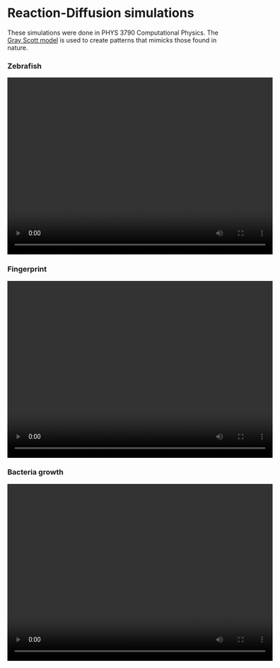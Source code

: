 # Reaction-Diffusion simulations

These simulations were done in PHYS 3790 Computational Physics.
The [Gray Scott model](https://groups.csail.mit.edu/mac/projects/amorphous/GrayScott/) is used to create patterns that mimicks those found in nature.

### Zebrafish
<video height="400" width="600" controls autoplay loop>
  <source src="/videos/zebrafish.mp4" type="video/mp4">
</video>

### Fingerprint
<video height="400" width="600" controls autoplay loop>
  <source src="/videos/fingerprint.mp4" type="video/mp4">
</video>

### Bacteria growth
<video height="400" width="600" controls autoplay loop>
  <source src="/videos/bacteria1.mp4" type="video/mp4">
</video>
